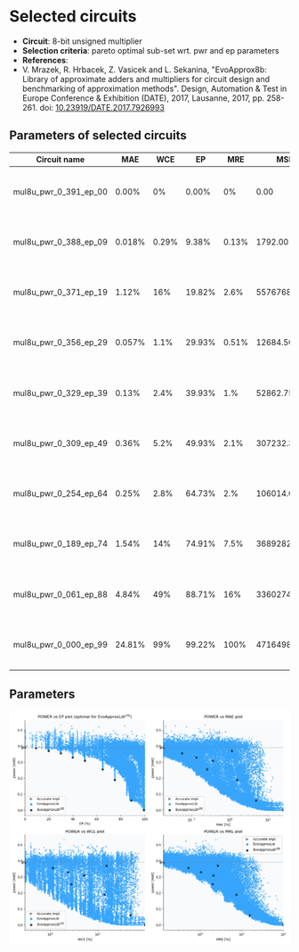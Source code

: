 
Selected circuits
===================
 - **Circuit**: 8-bit unsigned multiplier
 - **Selection criteria**: pareto optimal sub-set wrt. pwr and ep parameters
 - **References**: 
  - V. Mrazek, R. Hrbacek, Z. Vasicek and L. Sekanina, "EvoApprox8b: Library of approximate adders and multipliers for circuit design and benchmarking of approximation methods". Design, Automation & Test in Europe Conference & Exhibition (DATE), 2017, Lausanne, 2017, pp. 258-261. doi: [10.23919/DATE.2017.7926993](https://dx.doi.org/10.23919/DATE.2017.7926993)


Parameters of selected circuits
----------------------------

| Circuit name | MAE | WCE | EP | MRE | MSE | Download |
| --- |  --- | --- | --- | --- | --- | --- | 
| mul8u_pwr_0_391_ep_00 | 0.00% | 0% | 0.00% | 0% | 0.00 |  [[Verilog generic](mul8u_pwr_0_391_ep_00_gen.v)] [[Verilog PDK45](mul8u_pwr_0_391_ep_00_pdk45.v)]  [[C](mul8u_pwr_0_391_ep_00.c)] |
| mul8u_pwr_0_388_ep_09 | 0.018% | 0.29% | 9.38% | 0.13% | 1792.00 |  [[Verilog generic](mul8u_pwr_0_388_ep_09_gen.v)] [[Verilog PDK45](mul8u_pwr_0_388_ep_09_pdk45.v)]  [[C](mul8u_pwr_0_388_ep_09.c)] |
| mul8u_pwr_0_371_ep_19 | 1.12% | 16% | 19.82% | 2.6% | 5576768.00 |  [[Verilog generic](mul8u_pwr_0_371_ep_19_gen.v)] [[Verilog PDK45](mul8u_pwr_0_371_ep_19_pdk45.v)]  [[C](mul8u_pwr_0_371_ep_19.c)] |
| mul8u_pwr_0_356_ep_29 | 0.057% | 1.1% | 29.93% | 0.51% | 12684.50 |  [[Verilog generic](mul8u_pwr_0_356_ep_29_gen.v)] [[Verilog PDK45](mul8u_pwr_0_356_ep_29_pdk45.v)]  [[C](mul8u_pwr_0_356_ep_29.c)] |
| mul8u_pwr_0_329_ep_39 | 0.13% | 2.4% | 39.93% | 1.% | 52862.75 |  [[Verilog generic](mul8u_pwr_0_329_ep_39_gen.v)] [[Verilog PDK45](mul8u_pwr_0_329_ep_39_pdk45.v)]  [[C](mul8u_pwr_0_329_ep_39.c)] |
| mul8u_pwr_0_309_ep_49 | 0.36% | 5.2% | 49.93% | 2.1% | 307232.38 |  [[Verilog generic](mul8u_pwr_0_309_ep_49_gen.v)] [[Verilog PDK45](mul8u_pwr_0_309_ep_49_pdk45.v)]  [[C](mul8u_pwr_0_309_ep_49.c)] |
| mul8u_pwr_0_254_ep_64 | 0.25% | 2.8% | 64.73% | 2.% | 106014.00 |  [[Verilog generic](mul8u_pwr_0_254_ep_64_gen.v)] [[Verilog PDK45](mul8u_pwr_0_254_ep_64_pdk45.v)]  [[C](mul8u_pwr_0_254_ep_64.c)] |
| mul8u_pwr_0_189_ep_74 | 1.54% | 14% | 74.91% | 7.5% | 3689282.48 |  [[Verilog generic](mul8u_pwr_0_189_ep_74_gen.v)] [[Verilog PDK45](mul8u_pwr_0_189_ep_74_pdk45.v)]  [[C](mul8u_pwr_0_189_ep_74.c)] |
| mul8u_pwr_0_061_ep_88 | 4.84% | 49% | 88.71% | 16% | 33602745.96 |  [[Verilog generic](mul8u_pwr_0_061_ep_88_gen.v)] [[Verilog PDK45](mul8u_pwr_0_061_ep_88_pdk45.v)]  [[C](mul8u_pwr_0_061_ep_88.c)] |
| mul8u_pwr_0_000_ep_99 | 24.81% | 99% | 99.22% | 100% | 471649806.25 |  [[Verilog generic](mul8u_pwr_0_000_ep_99_gen.v)] [[Verilog PDK45](mul8u_pwr_0_000_ep_99_pdk45.v)]  [[C](mul8u_pwr_0_000_ep_99.c)] |
    
Parameters
--------------
![Parameters figure](fig.png)
             